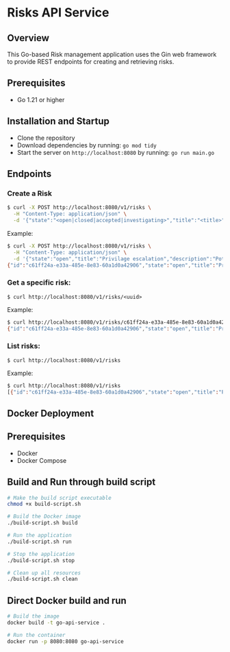 # Risks API Service

## Overview
This Go-based Risk management application uses the Gin web framework to provide REST endpoints for creating and retrieving risks.

## Prerequisites
- Go 1.21 or higher

## Installation and Startup
- Clone the repository
- Download dependencies by running: `go mod tidy`
- Start the server on `http://localhost:8080` by running: `go run main.go` 

## Endpoints
### Create a Risk

```sh
$ curl -X POST http://localhost:8080/v1/risks \
  -H "Content-Type: application/json" \
  -d '{"state":"<open|closed|accepted|investigating>","title":"<title>","description":"<description>"}'
```

Example:
```sh
$ curl -X POST http://localhost:8080/v1/risks \
  -H "Content-Type: application/json" \
  -d '{"state":"open","title":"Privilage escalation","description":"Potential privilage escalation vulnerability"}'
{"id":"c61ff24a-e33a-485e-8e83-60a1d0a42906","state":"open","title":"Privilage escalation","description":"Potential privilage escalation vulnerability"}
```

### Get a specific risk: 

`$ curl http://localhost:8080/v1/risks/<uuid>`

Example:
```sh
$ curl http://localhost:8080/v1/risks/c61ff24a-e33a-485e-8e83-60a1d0a42906
{"id":"c61ff24a-e33a-485e-8e83-60a1d0a42906","state":"open","title":"Privilage escalation","description":"Potential privilage escalation vulnerability"}
```

### List risks: 

`$ curl http://localhost:8080/v1/risks`

Example:
```sh
$ curl http://localhost:8080/v1/risks
[{"id":"c61ff24a-e33a-485e-8e83-60a1d0a42906","state":"open","title":"Privilage escalation","description":"Potential privilage escalation vulnerability"}]
```

## Docker Deployment

## Prerequisites
- Docker
- Docker Compose

## Build and Run through build script

```sh
# Make the build script executable
chmod +x build-script.sh

# Build the Docker image
./build-script.sh build

# Run the application
./build-script.sh run

# Stop the application
./build-script.sh stop

# Clean up all resources
./build-script.sh clean
```

## Direct Docker build and run

```sh
# Build the image
docker build -t go-api-service .

# Run the container
docker run -p 8080:8080 go-api-service
```